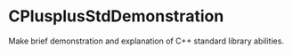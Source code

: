 # CPlusplusStdDemonstration
Make brief demonstration and explanation of C++ standard library abilities.
